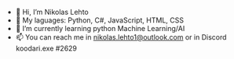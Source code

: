 - 👋 Hi, I’m Nikolas Lehto
- 👀 My laguages: Python, C#, JavaScript, HTML, CSS
- 🌱 I’m currently learning python Machine Learning/AI
- 📫 You can reach me in nikolas.lehto1@outlook.com or in Discord koodari.exe #2629
